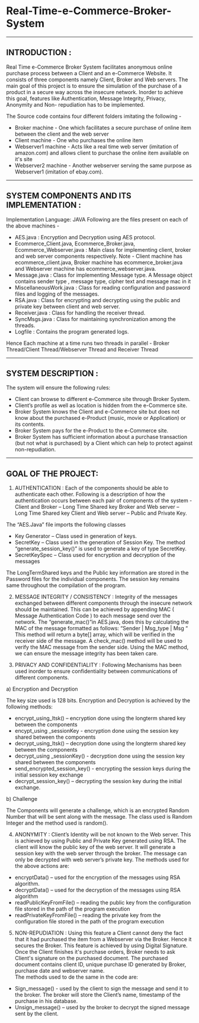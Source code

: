# Real-Time-e-Commerce-Broker-System
-----------------------------------------------------------------------------------------------------------------------------
INTRODUCTION :
-----------------------------------------------------------------------------------------------------------------------------

Real Time e-Commerce Broker System facilitates anonymous online purchase process between a Client and an e-Commerce Website.
It consists of three components namely Client, Broker and Web servers. The main goal of this project is to ensure the simulation of the purchase of a product in a secure way across the insecure network. Inorder to achieve this goal, features like Authentication, Message Integrity, Privacy, Anonymity and  Non- repudiation has to be implemented.

The Source code contains four different folders imitating the following -

* Broker machine - One which facilitates a secure purchase of online item between the client and the web server
* Client machine  - One who purchases the online item
* Webserver1 machine - Acts like a real time web server (imitation of amazon.com) and allows client to purchase the online item available on it's site
* Webserver2 machine - Another webserver serving the same purpose as Webserver1 (imitation of ebay.com).

-----------------------------------------------------------------------------------------------------------------------------
SYSTEM COMPONENTS AND ITS IMPLEMENTATION :
-----------------------------------------------------------------------------------------------------------------------------

Implementation Language: JAVA
Following are the files present on each of the above machines -
- AES.java : Encryption and Decryption using AES protocol.
- Ecommerce_Client.java, Ecommerce_Broker.java, Ecommerce_Webserver.java : Main class for implementing client, broker and web server components respectively. Note - Client machine has ecommerce_client.java, Broker machine has ecommerce_broker.java and  Webserver machine has ecommerce_webserver.java. 
-	Message.java : Class for implementing Message type. A Message object contains sender type , message type, cipher text and  message mac in it
-	MiscellaneousWork.java : Class for reading configuration and password files and logging of the messages.
-	RSA.java : Class for encrypting and decrypting using the public and private key between client and web server.
-	Receiver.java : Class for handling the receiver thread.
-	SyncMsgs.java : Class for maintaining synchronization among the threads.
- Logfile : Contains the program generated logs.

Hence Each machine at a time runs two threads in parallel - Broker Thread/Client Thread/Webserver Thread and Receiver Thread

-----------------------------------------------------------------------------------------------------------------------------
SYSTEM DESCRIPTION :
-----------------------------------------------------------------------------------------------------------------------------

The system will ensure the following rules:
* Client can browse to different e-Commerce site through Broker System.
* Client’s profile as well as location is hidden from the e-Commerce site.
* Broker System knows the Client and e-Commerce site but does not know about the purchased e-Product (music, movie or Application) or its contents.
* Broker System pays for the e-Product to the e-Commerce site.
* Broker System has sufficient information about a purchase transaction (but not what is purchased) by a Client which can help to protect against non-repudiation.


-----------------------------------------------------------------------------------------------------------------------------
GOAL OF THE PROJECT:
-----------------------------------------------------------------------------------------------------------------------------

1)	AUTHENTICATION  : Each of the components should be able to authenticate each other. Following is a description of how the authentication occurs between each pair of components of the system -
Client and Broker – Long Time Shared key
Broker and Web server – Long Time Shared key
Client and Web server – Public and Private Key.

The “AES.Java” file imports the following classes 
-	Key Generator – Class used in generation of keys.
-	SecretKey – Class used in the generation of Session Key. The method “generate_session_key()” is used to generate a key of type SecretKey.
-	SecretKeySpec – Class used for encryption and decryption of the messages

The LongTermShared keys and the Public key information are stored in the Password files for the individual components. The session key remains same throughout the compilation of the program.

2)  MESSAGE INTEGRITY / CONSISTENCY : Integrity of the messages exchanged between different components through the insecure network should be maintained.
This can be achieved by appending MAC ( Message Authentication Code )  to each message send over the network. The “generate_mac()”in  AES.java, does this by calculating the MAC of the message formatted as follows:
“Sender | Msg_type | Msg “ This method will return a byte[] array, which will be verified in the receiver side of the message.
A check_mac() method will be used to verify the MAC message from the sender side. Using the MAC method, we can ensure the message integrity has been taken care. 

3)  PRIVACY AND CONFIDENTIALITY : Following Mechanisms has been used inorder to ensure confidentiality between communications of different components. 

a)	Encryption and Decryption 

The key size used is 128 bits. Encryption and Decryption is achieved by the following methods: 
-	encrypt_using_ltsk() – encryption done using the longterm shared key between the components
-	encypt_using _sessionKey  - encryption done using the session key shared between the components
-	decrypt_using_ltsk() – decryption done using the longterm shared key between the components
-	decrypt_using _sessionKey()  - decryption done using the session key shared between the components
-	send_encrypted_session_key()  -  encrypting the session keys during the initial session key exchange
-	decrypt_session_key() – decrypting the session key during the initial exchange.

b)	Challenge 

The Components will generate a challenge, which is an encrypted Random Number that will be sent along with the message. The class used is Random Integer and the method used is random().

4)	 ANONYMITY : Client’s Identity will be not known to the Web server. This is achieved by using Public and Private Key generated using RSA.
The client will know the public key of the web server. It will generate a session key with the web server through the broker. The message can only be decrypted with web server’s private key.
The methods used for the above actions are:
-	encryptData() – used for the encryption of the messages using RSA algorithm.
-	decryptData() – used for the decryption of the messages using RSA algorithm
-	readPublicKeyFromFile() – reading the public key from the configuration file stored in the path of the program execution
-	readPrivateKeyFromFile() – reading the private key from the configuration file stored in the path of the program execution


5)  NON-REPUDIATION : Using this feature a Client cannot deny the fact that it had purchased the item from a Webserver via the Broker. Hence it secures the Broker. 
This feature is achieved by using Digital Signature. Once the Client finishes it's purchase orders, Broker needs to ask Client's signature on the purchased document. The purchased document contains client ID, unique purchase ID generated by Broker, purchase date and webserver name.  
The methods used to de the same in the code are:
- Sign_message() -  used by the client to sign the message and send it to the broker. The broker will store the Client’s name, timestamp of the purchase in his database.
- Unsign_message() –  used by the broker to decrypt the  signed message sent by the client.





